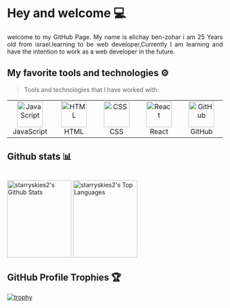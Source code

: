 

 # Hey and welcome 	:computer:
 </div>  
<p align="justify"> 
welcome to my GitHub Page. My name is elichay ben-zohar i am 25 Years old from israel.learning to be web developer,Currently I am learning and have the intention to work as a web developer in the future.
 

</p>

## My favorite tools and technologies ⚙️ 

> Tools and technologies that I have worked with:

<table>
  <tr>
                     <td align="center" width="96">
        <img src="https://skillicons.dev/icons?i=js" width="60" height="60" alt="JavaScript" />
      <br>JavaScript
    </td>
                     <td align="center" width="96">
        <img src="https://skillicons.dev/icons?i=html" width="60" height="60" alt="HTML" />
      <br>HTML
    </td>
            <td align="center" width="96">
        <img src="https://skillicons.dev/icons?i=css" width="60" height="60" alt="CSS" />
      <br>CSS
    </td>
        <td align="center" width="96">
        <img src="https://skillicons.dev/icons?i=react" width="60" height="60" alt="React" />
      <br>React
      </td>
      <td align="center" width="96">
      <img src="https://skillicons.dev/icons?i=github" width="60" height="60" alt="GitHub" />
    <br>GitHub
    </td>
  </tr>
 </tr>
</table>


## Github stats 📊 
  <br/>
    <a href="https://github.com/anuraghazra/github-readme-stats"><img alt="starryskies2's Github Stats" src="https://github-readme-stats.vercel.app/api/?username=starryskies2&show_icons=true&count_private=true&theme=darcula&hide_border=true" width="150px"  height="180px"/></a>
  <a href="https://github.com/anuraghazra/github-readme-stats"><img alt="starryskies2's Top Languages" src="https://github-readme-stats.vercel.app/api/top-langs/?username=starryskies2&langs_count=8&layout=compact&theme=darcula&hide_border=true&icon_color=000&hide=Jupyter%20Notebook"  width="150" height="180px"/></a>
  <br/>


## GitHub Profile Trophies 🏆
[![trophy](https://github-profile-trophy.vercel.app/?username=starryskies2&row=1&margin-w=40)](https://github.com/ryo-ma/github-profile-trophy)
# 
